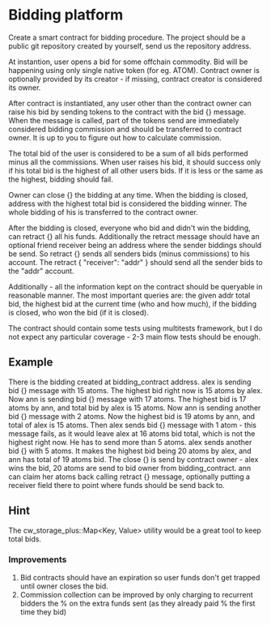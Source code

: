 # Bidding platform

Create a smart contract for bidding procedure. The project should be a public git repository created by yourself, send us the repository address.

At instantion, user opens a bid for some offchain commodity. Bid will be happening using only single native token (for eg. ATOM). Contract owner is optionally provided by its creator - if missing, contract creator is considered its owner.

After contract is instantiated, any user other than the contract owner can raise his bid by sending tokens to the contract with the bid {} message. When the message is called, part of the tokens send are immediately considered
bidding commission and should be transferred to contract owner. It is up to you to figure out how to calculate commission.

The total bid of the user is considered to be a sum of all bids performed minus all the commissions. When user raises his bid, it should success only if his total bid is the highest of all other users bids. If it is less or the same as
the highest, bidding should fail.

Owner can close {} the bidding at any time. When the bidding is closed, address with the highest total bid is considered the bidding winner. The whole bidding of his is transferred to the contract owner.

After the bidding is closed, everyone who bid and didn't win the bidding, can retract {} all his funds. Additionally the retract message should have an optional friend receiver being an address where the sender biddings should be send. So retract {} sends all senders bids (minus commissions) to his account. The retract { "receiver": "addr" } should send all the sender bids to the "addr" account.

Additionally - all the information kept on the contract should be queryable in reasonable manner. The most important queries are: the given addr total bid, the highest bid at the current time (who and how much), if the bidding is closed, who won the bid (if it is closed).

The contract should contain some tests using multitests framework, but I do not expect any particular coverage - 2-3 main flow tests should be enough.

## Example

There is the bidding created at bidding_contract address. alex is sending bid {} message with 15 atoms. The highest bid right now is 15 atoms by alex. Now ann is sending bid {} message with 17 atoms. The highest bid is 17 atoms by ann, and total bid by alex is 15 atoms. Now ann is sending another bid {} message with 2 atoms. Now the highest bid is 19 atoms by ann, and total of alex is 15 atoms. Then alex sends bid {} message with 1 atom - this message fails, as it would leave alex at 16 atoms bid total, which is not the highest right now. He has to send more than 5 atoms. alex sends another bid {} with 5 atoms. It makes the highest bid being 20 atoms by alex, and ann has total of 19 atoms bid. The close {} is send by contract owner - alex wins the bid, 20 atoms are send to bid owner from bidding_contract. ann can claim her atoms back calling retract {} message, optionally putting a receiver field there to point where funds should be send back to.

## Hint

The cw_storage_plus::Map<Key, Value> utility would be a great tool to keep total bids.

### Improvements

1. Bid contracts should have an expiration so user funds don't get trapped until owner closes the bid.
2. Commission collection can be improved by only charging to recurrent bidders the % on the extra funds sent (as they already paid % the first time they bid)
